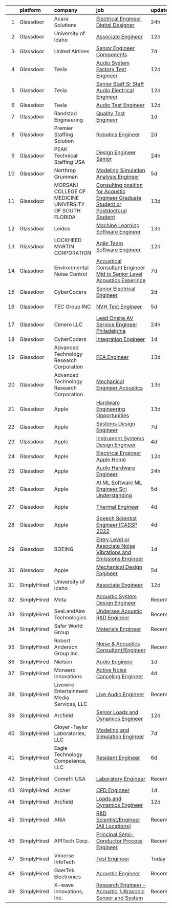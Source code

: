 

|    | platform    | company                                                   | job                                                                                                                                                                                                                                                                                                                                                                                                                                                                                                                                                                                                                                                                                                                                                                                                                                                                                                                                                                                                                                                                                                                                                                                                                                                                                                                                                                                                  | update_time   | location         |
|---:|:------------|:----------------------------------------------------------|:-----------------------------------------------------------------------------------------------------------------------------------------------------------------------------------------------------------------------------------------------------------------------------------------------------------------------------------------------------------------------------------------------------------------------------------------------------------------------------------------------------------------------------------------------------------------------------------------------------------------------------------------------------------------------------------------------------------------------------------------------------------------------------------------------------------------------------------------------------------------------------------------------------------------------------------------------------------------------------------------------------------------------------------------------------------------------------------------------------------------------------------------------------------------------------------------------------------------------------------------------------------------------------------------------------------------------------------------------------------------------------------------------------|:--------------|:-----------------|
|  1 | Glassdoor   | Acara Solutions                                           | [Electrical Engineer   Digital Designer](https://www.glassdoor.com/partner/jobListing.htm?pos=130&ao=1110586&s=58&guid=00000183a7027ba385f905c4322eeec1&src=GD_JOB_AD&t=SR&vt=w&cs=1_b31b7be7&cb=1664954301745&jobListingId=1008184700951&cpc=B101C867B3EF2D75&jrtk=3-0-1gejg4uuci16g801-1gejg4uuuim91800-4174d66159531914--6NYlbfkN0BQuJXpfawXtfhwzLerQhC04iCxGrelUvn_xttDeop7CMmG32gURwRxhPm_v2B23n6NPnp8leLACyx8j1BVYKjR-gLmHHB5JHBkz1PQe0mKRbyYUkEjxfCVNJj8_GE4EYlMUuNaWBidMsgJ5-X__1zG_vj_d3ut6w4azKzb86gloAtJpNefVT7Y5N8T6Oyv004IxrO-KlozqD8suBZoilXu4sjWDsCaoxofwD17VQfePr6oZxjWm57PTLZsAia28hTyOVCxD2MQvsyR72_JPrwJzCnKSI_3c0xD1is_KXkX2sS_JNxUQjyP4DkGJmoJZ_aN_1FXxRLZkGq3m8MsNgxHEGWNtluthP3SrLM6fcPW0ybHwN6aZc7KbRMsPHGR4KVrYgGNPy8am5VJJoA3B_pDMFBcHgiFcYH_C9vNq8xH_hsg663Lcs11phUy0WlijUg_EoGtxiKZNBO7eRFSo1HE2mWV0LDfKdl675OQ30FFsklxJXg0VYoVzQna6CkpxG56C50dMVhrsXUXATdCXipG7rSCQ5lUYS6zk9nmHgYQnBTbgN71tzcWmvMd_BWkm8PnZ0Lkay8nY1xyTgbvna3zqHv6szoLlH7fcXmc8xLinJ0iajD-NThPxblT2VIBHRcKqREmn0STUL2OJ4KbCoDdMQXrF5EwO5qGlX4_Sg08xvKkywyr33PGydaUQQVR7VqldGWK9urwfGLxuE2I3Skm-V33kacjGBgmejHcCy-Wsg%3D%3D)                                                                                                                                                                                                                                                                             | 24h           | McLeansville, NC |
|  2 | Glassdoor   | University of Idaho                                       | [Associate Engineer](https://www.glassdoor.com/partner/jobListing.htm?pos=101&ao=1110586&s=58&guid=00000183a7027ba385f905c4322eeec1&src=GD_JOB_AD&t=SR&vt=w&cs=1_55287374&cb=1664954301742&jobListingId=1008157027137&cpc=C36052A7C128A3E9&jrtk=3-0-1gejg4uuci16g801-1gejg4uuuim91800-17ed2184d355e8ee--6NYlbfkN0C3BzQoXwz1MV12nennXSH4XHtHixj9qnUptUTwomOmbFqIS368EfB4z5Ing23qLFI9tUkDGY76CsCdAl9zg_RCJc2k_Nle-qcuES2TdsiB0GmqLoegFcknwaL1O8Ch8gE7irKbfxMrmFOYvY47YK5OjRlBwx15igQ3zF3XVH1rIf_5UPswinfY01ds6NaDYWMR_SB-p_1jodo6dar6_0JcvYmUBK40tECEr4mOvDVHA8-fHHDoHo3Tsn7hkasQFXHY49xn7XOV58lNgc-yIjjlTInAAThR98gGaIQStAiKWGcMCEwzSBgmdp-HeNzZDu9m8w0t1K2RluhcxU5TnRhbCccAT9YZvQvwvULs1doIPMaI16O7ri-ju590ojOHs0J0n_ypNblP1vmitgvbgR2RuFzC4_QMJPpwVf0MaK3TDVdvf0Dkahk4ABlH0DHJnFTs1IdQa1huGOqshIXWQgGR)                                                                                                                                                                                                                                                                                                                                                                                                                                                                                                                                                                                             | 12d           | Boise, ID        |
|  3 | Glassdoor   | United Airlines                                           | [Senior Engineer Components](https://www.glassdoor.com/partner/jobListing.htm?pos=121&ao=1110586&s=58&guid=00000183a7027ba385f905c4322eeec1&src=GD_JOB_AD&t=SR&vt=w&cs=1_2cb4dca7&cb=1664954301744&jobListingId=1008166003782&cpc=3BA4CE39D5B5DEF5&jrtk=3-0-1gejg4uuci16g801-1gejg4uuuim91800-c14877ca52e8cc69--6NYlbfkN0AbDU5HaoNpE_Uw1Qou_OA16xn8WTljG94FgmZgIobHcBo6TVUVSglIfoS_YxZYZFSYNyTlMlxzzta2xc6OaTSsFXpNzSqlUgD5IQI3jcf40HFCGEmpNWali4PVRxXW7m9U0wG1H-hd_Glx2HqYdJYWSeSjjj964_2gKiyDe1wATiaggZAao58-UhENQdW0VM_APxDzsdzDBNZpTuqPFFgH4-DuaiHpdUiRymVvsQHYFTMSJvl3XoloDcrDhVV3Ei1OQmFWS9ZXt-GhTPVSUEqMnAN1GAuEpM5w8JrJYe03Tp0q-QtuCNzSCpaUVBRaIPFn804cbbCqzYPvsxLBDkdy6ij_tMpAoBLKS35f6EraHvjui25tGctQAEyB5Us_L2d2JGhC2fNOfbNfjzPPQVCkdEZ0CSww5Od_h-cW0oiRC-SQJ17iC2--S9Nw0mW6IsYZntp9x33tqNomkhPrRVDILAIDQZNm8qTaty9mnF9sXhisPHo_1lJpV8xzrFEQzGPXahXHI96cu-w2NpGZRR6s6xoaZWs7UP2n06bhT1Mpw_afmn3UT99z7SESB63rfxm_vjXc-ofcPs7xh_tVnx1v_M6UHz1suw5648AGI22S8fmoGIwwrO4tGkZ6_4rHn6Zgxbs03ds4d4jRSZxzDYvkHyfqj1Rz27kLuVxridpQ-jVbsPWSdj71gUzeZlY6xcs%3D)                                                                                                                                                                                                                                                                                                                                       | 7d            | Houston, TX      |
|  4 | Glassdoor   | Tesla                                                     | [Audio System Factory Test Engineer](https://www.glassdoor.com/partner/jobListing.htm?pos=112&ao=1110586&s=58&guid=00000183a7027ba385f905c4322eeec1&src=GD_JOB_AD&t=SR&vt=w&cs=1_9d8f3182&cb=1664954301743&jobListingId=1008157141701&cpc=8795CF9063CD573D&jrtk=3-0-1gejg4uuci16g801-1gejg4uuuim91800-5af3a224d73f09b7--6NYlbfkN0BkX03mv_qGbDFMol2YHqLRvzzvm2LmpzMO_FcYL_FtJlnJTzsjtFTdelRG5HbGrIeCZP9oCSI6IuPWZMAxwLue--xsQCODXP1zXPB_ldq9qAXnJQnMAK4g-TBuo7TNWkJrSpRtfA-JW54EzgC32fehXWacBL8mw35h490ZL-ZBloCjdQbpHYmrP_IRf8xHXNtaCiH8mJWNuFZdr5Kmr_zv8bHpAucPaO8K0028yd6KPpZwrR2sNCNEz5tIG9i0Vy2WdhSdYR0m09nBF6C55zthqmTzp1xJy-dFvPwsFjkDkTs_xVt9SeUfiDqHUrJaNcPYB6kT43AVAJDMEL6B80Os31l1zk-NlsNfwgyHVJJiPlE_RDpGpu3CWavjmt4cL0UZWy6oplefciEh4fNT_LgsZNryZPlk5bo7d6nBJaeSz7Su1SX-tPR1khQsHSSbQGg1i9KJr7VgU6YTLelFGdIjFcrCNtlFpGxEVtLi4pIx_9JBnGnHXwOwFXgc9PmCpss%3D)                                                                                                                                                                                                                                                                                                                                                                                                                                                                                                                               | 12d           | Palo Alto, CA    |
|  5 | Glassdoor   | Tesla                                                     | [Senior Staff Sr Staff Audio Electrical Engineer](https://www.glassdoor.com/partner/jobListing.htm?pos=123&ao=1110586&s=58&guid=00000183a7027ba385f905c4322eeec1&src=GD_JOB_AD&t=SR&vt=w&cs=1_8a0fc3aa&cb=1664954301744&jobListingId=1008157142193&cpc=9908D8D4413DBB8A&jrtk=3-0-1gejg4uuci16g801-1gejg4uuuim91800-2d8a1f8128b2f03b--6NYlbfkN0BkX03mv_qGbDFMol2YHqLRvzzvm2LmpzMO_FcYL_FtJlnJTzsjtFTdelRG5HbGrIeCZP9oCSI6IpzslZjy-kUNT8ZDj2sbaRf0gOo7CGmFjrRjITcSomSj23GIUM-aoISp3qMl1UsbND8YpzjJG5gcnx1Z7SvuJUsfY8NVH-41rsMWzChY-AdOiqn7zg4RXddqGQmqLEn0wn2e5WIcJDUzp3WSivL3kmaETInVAaWAR1AIfdCHjCUTO9crHD7dT7JErb5xWBuioAceEeaGEkYC-iqxvjZb1HYzlw2a7Wju2ptUCewljqyILj6xKm75pS2JiV5YctMCXaDKgHb5v9VxsKfLaliRD_c0uAIcNKDprQ7tHFQG3phedFJ0qctYRYksklDtTZwpzc9nbXuQnDIRaLLcv_-HrrtCT_a9u2Q6dSawh4i77rwVWebshymWbCtYDxpaTJIsdVyII0m8CHqhm8muf0fzghOB-KPg_C4ybdz3X9maI2kNHQdeAAK-upBrIlqg86vDv4jqpENGcum0)                                                                                                                                                                                                                                                                                                                                                                                                                                                                                                | 12d           | Palo Alto, CA    |
|  6 | Glassdoor   | Tesla                                                     | [Audio Test Engineer](https://www.glassdoor.com/partner/jobListing.htm?pos=118&ao=1110586&s=58&guid=00000183a7027ba385f905c4322eeec1&src=GD_JOB_AD&t=SR&vt=w&cs=1_96a70f5d&cb=1664954301744&jobListingId=1008157142400&cpc=2CAED5C921A5F994&jrtk=3-0-1gejg4uuci16g801-1gejg4uuuim91800-058a82497792a86c--6NYlbfkN0BkX03mv_qGbDFMol2YHqLRvzzvm2LmpzMO_FcYL_FtJlnJTzsjtFTdelRG5HbGrIeCZP9oCSI6IhXig6-SMqbejx7n6pjgn4y33Nhu9-TL74ww2Zl2M80tFLABULuAo1mrL6CiClpgSDKSZsDVgndZNoceL5IbPMSSplizj8YJF6tvxdaqVw56OAOyMUbLfQ7Mi7ar0cefCIENp7htH7EHarZt3Q3OwMWlK3aQkWc0B2BeexujPwCxx1gUDhrMaauMoIXMfGjC_9OUTFM2ByoDWOodfR8BDwmNOgaJhOgv12aCwPKKQDsOuIAezv9JQGhmX9eVsmVMzP42mVoYH99KCoILBFPO6KWcT37Uz9Qu0bqkYfhFXe2fatyligWWrT4cguIylQ1DOAVO-LOaX8tqktmZ20derhsBQ16xniNnPpNLR_fm0u14RJtVYWfyFDU24w7nIZUHhp_a67hObq4CYp8zmZwzVjjaWtGkNhAy2A%3D%3D)                                                                                                                                                                                                                                                                                                                                                                                                                                                                                                                                                                | 12d           | Palo Alto, CA    |
|  7 | Glassdoor   | Randstad Engineering                                      | [Quality Test Engineer](https://www.glassdoor.com/partner/jobListing.htm?pos=128&ao=1110586&s=58&guid=00000183a7027ba385f905c4322eeec1&src=GD_JOB_AD&t=SR&vt=w&ea=1&cs=1_9d7cce03&cb=1664954301745&jobListingId=1008181737483&cpc=451933188B21919D&jrtk=3-0-1gejg4uuci16g801-1gejg4uuuim91800-cefcb9636ea487b3--6NYlbfkN0BDx217eft1lC7uqItkaModCFPNh_e0lnHdKkvEJecXwu4gIqA7CFTnvSYR8MShG5a8arKrB_hOHFvVTv15BkmSC8skNcUwT-CFHTM8cO6eodPnG0qL4s0iE0dElCnDx6m4ehOVgB34_F8nKty7EGdIwy3SXZySEzc0EzQcaLfXn150Vfjd4NZez5NxIBcEV-BaJUv8x9xjN32iaBNeFXTosGoVTjlzck7_hz5tj5PNxQMlV7SUwDA-Mj7WbbruNZWhaCNDuY_5yaDZrc8ptC7QxxTdEjGiG1hepVXxVw73r9V0rzO03qAUEXfZqcGy3ccU8Gonh4DRqRGh0LvX4-dB1L0As2_zCKTrP783NVd1zr_joE6FFMYhoORM1b8wG8QIssE0FMc9XD0AeuDseZ0fRerytp2y_-UaS2F6b_kGSLE-jbr0PE3_owlpa7G2eb-cjx_2Pp7xp6hlCzxSL9yNCkQHNLoB8QrNcJdbeUal30gxk4yFo1ZmHt0i5_pdOc9mGQpR61xjXLtDuUx9xyiqTwcXxIkAnpJ79FAKSctCm6iUILagb3IZulY5mt7W751ZgDIeJHXH7QVCjqcft65vPwPROruy3n1I5KNrjO-_3IOmRfjgcluLTqjB4faoXVkCCDfc2CbHPA%3D%3D)                                                                                                                                                                                                                                                                                                                                                                                         | 1d            | Mossville, IL    |
|  8 | Glassdoor   | Premier Staffing Solution                                 | [Robotics Engineer](https://www.glassdoor.com/partner/jobListing.htm?pos=102&ao=1110586&s=58&guid=00000183a7027ba385f905c4322eeec1&src=GD_JOB_AD&t=SR&vt=w&ea=1&cs=1_41ebd8bd&cb=1664954301742&jobListingId=1008178048546&cpc=9E934515C28A9103&jrtk=3-0-1gejg4uuci16g801-1gejg4uuuim91800-446d56f341e1f6fd--6NYlbfkN0DzWtmiExGxS0U5wIHmWIZv6yDvtzDvTPrSV5PEx34uYPATzGta30c1pvrazWFXgpmb0caiFSqYs3A5yuE0ahYMxitXriTBy_WP_gIBy8hHaHL6xhJtbu3jy0mtccYP77HoS1L35V-v8975ib0fDJrrhIIU4A5JUKSZ9GwIgjzwAmSOW9i_hnoqZjx6r39wJEojr3yKS_6z66hq4KKQPfSMA8Lz3tsHoGIQjnL_A-oqRYrFe5dotLziFbZfMYKQTMqmHsYnSRzH2qSrcnmH31aGeNDu4QECh8I8zAySdQRdu9f_xVkBjtpJwSZWuXCaXh6snVZ4txkB4KTHwkVlyjYN9hE3xaE4KEDfNimWHoRNJ6UEj1Pg0JWWQYqrSNUzuZY1d1H5oi0bEaMTAXbaS70ZKUlWEPqPiQmZe9jVC1n0XjDAkYlGl62V1dzzR9q2LJUUxfRZpXIozMKpk_cvyjWt9ZTLKDCadARmkxRa3EbdRlfdfaRjmsuzZah-V42gLjk8NjZkX3CjHRFe0aPhLq75)                                                                                                                                                                                                                                                                                                                                                                                                                                                                                                                         | 2d            | Tuscaloosa, AL   |
|  9 | Glassdoor   | PEAK Technical Staffing USA                               | [Design Engineer   Senior](https://www.glassdoor.com/partner/jobListing.htm?pos=127&ao=1110586&s=58&guid=00000183a7027ba385f905c4322eeec1&src=GD_JOB_AD&t=SR&vt=w&ea=1&cs=1_ab9cda94&cb=1664954301745&jobListingId=1008182700048&cpc=B101C867B3EF2D75&jrtk=3-0-1gejg4uuci16g801-1gejg4uuuim91800-60d7770150a4f467--6NYlbfkN0B20m-AI7ta8PSQ37r03JgALjyOAOJXCRR2QVbUuq0zTabWDYEsBMd_Z5WVOR_zo7FcBbIzLR6KDdEI5LNrixdscDHDtI_AYnV66MpQ3T10e__5FAMf_m23FQGuIgOUAmbzeomV0sIiOhLNLpUaiGIJSDgOu9qpIBNqQX5AJvgITYjevNxIElVvjwCZo0IuZj_z0egslDxmrK2Y0_B0Mc1hbqiFeaAmp0h7gL78XEm0MrzOuQH0CSmULarf4Hw2cX509qO6OVhf3eerYXWDkwRpgsMAqkrvgjxSZjieIrPoHETMi9lvAI2Y0X-0MJscf01vRheO3ipguuvNmEAplOfcrcQymso-JL8P1k6cv8CdCa8ZVOzHC1qBo88CM_ZxEpo_h80eQbcHFY1Ln-hDdEWXAEBd5aiOkpwZFFzz5mjjZ37DcxfCV0vdw0Gcm0glpidVcPdjCRlEQ5oo3b3zNegtQVIoJRUJg2A9SHL6hWHGJmYvcD1DpP6bFjJmi-iqI2hJHWNcL4DIDGJ6FlA9JJtjN0-PKUa9hPoL1zOqzr-eZu8T3a51nJ9JJHQPmQTIP3__g1M7Yt1GQ557w-pHyOAUDwcNHNGLu8dGcbTe9eLQHytm4diJYDfGfQ2N5WIsaj8_ZEuflIg7DbRGSO9x3hwoKq5viF3Jttg9gD2WMP6mzHXG8vHiIgas7PRZpI5-FYhpgVGbM96SsA%3D%3D)                                                                                                                                                                                                                                                                                                                      | 24h           | Valencia, CA     |
| 10 | Glassdoor   | Northrop Grumman                                          | [Modeling  Simulation   Analysis Engineer](https://www.glassdoor.com/partner/jobListing.htm?pos=105&ao=1110586&s=58&guid=00000183a7027ba385f905c4322eeec1&src=GD_JOB_AD&t=SR&vt=w&cs=1_4f420670&cb=1664954301742&jobListingId=1008171716199&cpc=1EC006BEB16B588D&jrtk=3-0-1gejg4uuci16g801-1gejg4uuuim91800-8d356b8e7b86cb51--6NYlbfkN0DPf8Tf_oakpB62WadId2dzQiWExtALTi0lpCM--zHBL1trAzPQuAwgyDf_-NiZch0mQ2Vmdb8aykVYYjbc1fSbrSSMFCC3_n70b-CqSnwyil0VHLj7ZAMPgeVsG51zdUUeMpnmrfyZ_VkNXQ8ZtAkgkt-rXL3guQnIFFPy7PCBWH1E6jl16kL1cRBAarjTDK_nuXO1-F0cpp3l66bwYTruu0_gXMdtkkZaN6418f8VlylpnrIKDwQlH0sFBIjdlOd8vMWcBV-JyQ7t3RMEQ1n0KVYYBhcZ1UnPO_C1gerPHQSGIEQvaZYlOV5j88D_TszrydxKhrsuRMW7-HRKoYrZP1HzjgVE2V5Drj4VSZiFdc3tVNQR6cb2HbnshUoCzKns3ghkhHJCxRp7ss8vILjD1-Pb99MSaQIh8ObH_nfspumKey2WMRCszM9HRlvjkacntlPA1fzWZTSFyqoXksmZv4Fsm6LqQwPZ1StKpn5YE3UqsAF_vAm4wJrdCXajrCiSYyhwVI1cktmoAMrg5SgAs1AXur58lOlBe7LIpQMqNPSJBvnx_coMfPqPCKHxsQZGi0MGeGLvLB6qEzjcCwRW9E34Sn3O3SM5l8oCtn0vDEI3W_BI2hlqxHL1E9JKB4Nto_hYdy1JufbOSm-4jOdKGn_wjqBOGNzhb6-wVLZH6v4toaemY20Mc8WSrItHeXRSpD0V2ELs0FEhpJnzyeDYcHDPATxWQ0XMa_I1o2oAiheDUmKogFFpkctu0pdzb2eVTgQJPS0UUgQg6R0dg9Z89OnbiMaxDSkCBG8YBvhtj4gj5U2mBcqb6m5BarrZwSNxoUjaBKJiAkRZPedaqIpFazBJ5NyPfGk76hhadPM7O0Ry3CbOnOVG)                                                                                                                                       | 5d            | Annapolis, MD    |
| 11 | Glassdoor   | MORSANI COLLEGE OF MEDICINE   UNIVERSITY OF SOUTH FLORIDA | [Consulting position for Acoustic Engineer Graduate Student or Postdoctoral Student](https://www.glassdoor.com/partner/jobListing.htm?pos=126&ao=1110586&s=58&guid=00000183a7027ba385f905c4322eeec1&src=GD_JOB_AD&t=SR&vt=w&ea=1&cs=1_5e16be0e&cb=1664954301745&jobListingId=1008154544866&cpc=1160948BCBA38B5B&jrtk=3-0-1gejg4uuci16g801-1gejg4uuuim91800-f55a4ef6aeae47d6--6NYlbfkN0CoZx6RZ76Kz2BC5LaLJVXH_1oYGbR7vq7wgU_JS4Ka_yE7NXZX-VTjXqlM7f-iv2vpOSkZFUl1d5WYHDxQbnm6vPg6q1QmKpNle2ctRKvMoHkjKQflmuguFVrJr53wYU5QkScODGQicf3nbNYEkArzRwtYiTmjIiDP_mdtH0Gsb8v-QyZORvDgL4RYYFG9uh08NmdYlzvE8msXlhNPzVoEzpy4_Hvi7xhJB3bFiRrAf0onUHFlY-tkrBoHjrrkreCtmo0pBu1d51M-pk0WOVLdW-VopbLIB2S0obluaZzAkhT_-NGMF45crex47bzr5F4BwfHugQh9vnL6TCnchb9AWFAtw5AoWe5q_N0xmgEr5Ad_C0qGktgd_92kkd6auwePdIOZ0stoARH-kbE_21JEZk_43yFZI8URDUTMmYsM4xYGNVNT0OLKBww2BodSR9qVl2shbRdfMhouafBB1t34Fg53XUACdNIGi8cxX-vxBUDhf6w43IDdKMruOb_neaghvPjtzfjdrFUhwyrIlAPQ8NvIntg1F7dFxBEm4_XBpES6GvlGRmi3HBjRzqfiDUzUNI2BLHo3vrjudmXx8tJIm_AuQCCwRmNVSnn-h573Z4lhHmXGirG3-svt0LWaeTUHgIhgZ2cGgFBLHB2GpsOz1DixAy5tst6tip0bXLsFqQ%3D%3D)                                                                                                                                                                                                                                                                                            | 13d           | Tampa, FL        |
| 12 | Glassdoor   | Leidos                                                    | [Machine Learning Software Engineer](https://www.glassdoor.com/partner/jobListing.htm?pos=110&ao=1110586&s=58&guid=00000183a7027ba385f905c4322eeec1&src=GD_JOB_AD&t=SR&vt=w&cs=1_4565d93c&cb=1664954301743&jobListingId=1008154058643&cpc=C5F9C09AE97B3D2F&jrtk=3-0-1gejg4uuci16g801-1gejg4uuuim91800-ae7c0370de18daf7--6NYlbfkN0CZUO70VSdYKA8PR3jfrSh5ljhqJhfDt0PzQCMubt8cRihWbmqO_-Ccw6DGinMZCyK2ZE0rkuApsHeGNKrS9WTgWTVzUq_zBkMtMKRl2EVMdGDdu3O6zficjxrw1LNdb1H9xU-dLv_XXB74BQOK0elhW8zL9Y6v8u2TAJaWLAm3Z-1Ks54K2QE8KEFXkg7TOxruxZmgp2fdxC8t9Yr26U1ybysk6OxuN1WvMPnjrBkG-4I1wb72S9KIeDsQjzoGaoYaHDlw_Fw3FUqNiZWOSw8WVDDglEyXdmC5B4-WhmuD_0WeC3FNYP0blDvk5deh4oGxko45r-cATk4ReH_mb98xrNsEU1MmKP7JfkHahIAvvKhLTtla8BdqgvH0ylEWvPN86e6rTYK3SMS19y_FJgGZ2hpjDpNBGC_9YGtx0faMsSlkrgKwCsF2k8aHPnvws3seIPSVKo8ZRcYaq-VETpc6fmbSdAP2DrOsvpGKDyyja6TqKLkqjIgiymfyzIgLJXdewjkG2fPWIbrn_16XeGXLkZBcI6PWdmZrlgbEB8nMLEs5Y-_Mx5y98vioxSrgvwecE0TFHdgsx0we-AsNAFDsrzjZGu01r-GR1SOdV_KS9CXAU8t7WZSrMk77RAEr5fJFmab2N3Sktg%3D%3D)                                                                                                                                                                                                                                                                                                                                                                                 | 13d           | Arlington, VA    |
| 13 | Glassdoor   | LOCKHEED MARTIN CORPORATION                               | [Agile Team Software Engineer](https://www.glassdoor.com/partner/jobListing.htm?pos=116&ao=1110586&s=58&guid=00000183a7027ba385f905c4322eeec1&src=GD_JOB_AD&t=SR&vt=w&cs=1_705fca9c&cb=1664954301744&jobListingId=1008157427345&cpc=18C9CE28155C17C5&jrtk=3-0-1gejg4uuci16g801-1gejg4uuuim91800-c601795b34351101--6NYlbfkN0BuMqUtaNIakuoGTB-u7I0EvtcrTK1_bHO6_bsORPCvsL7zkQUfIzpY4doIgp_GoHrdWwRHLC1L1F-NTj7I9bniL9bd7P7cGA1R3ynlaMUiL1G1I1fQGpDJM8PDMow5kSXMVLGknX_E_ksfSda1IQx-WOKLNd1bNNBCCPk3Y7j18LPiKwKakAbT2xKehn29LBiYfO28PrvaQjcJN1MwE8yvcMl_Ha38273_GSVfAGqONEMjjqGKijMKgGWzWdhPdNfXCdn7HN3_Jsq1csZ8ONzJMmEQPsVDGnT8kVMOZ0QHkHs8pBB2NJZ1fe5FXS0jWrTEMzVlZTeD9EGQ1BSnkKuuyilGnj__EW5N0xDtCb6zV2Ig6YeAcRJhUcLBiMLjvLmaARS5x2-omLyA04ksEIG53yKCeI2tomRDBwdU44R-7cD6PZ4oPVIsLrG582BBgrZkbjEj9Ezl7hH9yLplZHLGMUTr2k1kAmVfYktvLU-oMZjJSNaPWER_i27dWllqtHeaKVthxFWsziBkrnPEgIZBm6TGIC2915k3MEmjvzREK8OVU8R6wxJ0sf5bIRTcO9kcfRNGqX5qkq6xoaJwlBSj1ukzCUbl_QgaUeqm6biHiHRSzKryi6p590XIq18gs99sQyoPl8r9bdFnedJdzk_F)                                                                                                                                                                                                                                                                                                                                                                                   | 12d           | Manassas, VA     |
| 14 | Glassdoor   | Environmental Noise Control                               | [Acoustical Consultant Engineer   Mid to Senior Level Acoustics Experince](https://www.glassdoor.com/partner/jobListing.htm?pos=109&ao=1110586&s=58&guid=00000183a7027ba385f905c4322eeec1&src=GD_JOB_AD&t=SR&vt=w&ea=1&cs=1_375aad49&cb=1664954301743&jobListingId=1008165868399&cpc=FD0C804CFA90C8E1&jrtk=3-0-1gejg4uuci16g801-1gejg4uuuim91800-8419fb19ab88a12a--6NYlbfkN0A1Hx1H8Z_ZGf51L8iwGP-htVtHzPykBAmnYM3BEYS-BvsGirRlYU1Nq4sFYKx2S2aUIyOPYVNFN3y3qjSgzh43VJTQhzYsw0Hj4kLOgnUeLn804h5YKg81bizjarH6zRGh9Nib-Iuz-joiygSL3koD4-TkjlVhnPLjK5FZjhacfQlvlY6j-o_DlbTucE_WPgCd3H8m-gg4qgtU95RvhRk2CVHvIGUCGLBpeZHNYFtfvylFrZ2ceDBYRn0OawslSIWqy77wYXeNFaJrhaD0yoG9hJ_dSrdSMwFUUXacp2d3Va0qRlYdTY4I7nZy2x9VrmRLBPkfyLxzefvuBtD_SO_1C072m1UgYU6hVC-KoO5DZFuS0xju8dNF7bKBmPGJj6Ycnw3dMQwnDAO0LP8nFeNSJ--eL35VHLvBczMGJNi23KZBiXw6ckRYWlyhMaA7s00cV6TUPCO34ZtqEh9GIGvqNW0XBMF-hEf66p32esnIF6_g0sOephNN_8JlgLH2YbDDP6DRvVeynyEv54vpvQ294xo3dX0-u9LY0GqeirjAtm5mfuwNeEh-Eq-mANydGmtgVTkk9HfopQ%3D%3D)                                                                                                                                                                                                                                                                                                                                                                                                      | 7d            | Hawthorne, CA    |
| 15 | Glassdoor   | CyberCoders                                               | [Senior Electrical Engineer](https://www.glassdoor.com/partner/jobListing.htm?pos=129&ao=1110586&s=58&guid=00000183a7027ba385f905c4322eeec1&src=GD_JOB_AD&t=SR&vt=w&ea=1&cs=1_56c58437&cb=1664954301745&jobListingId=1008178365927&cpc=FB7E4A1762AE5BEC&jrtk=3-0-1gejg4uuci16g801-1gejg4uuuim91800-4657f29db10dd252--6NYlbfkN0CpFJQzrgRR8WqXWK1qKKEqALWJw739KlKqr2H-MSI4eoBlI4EFrmor2FYZMP3muM0rBKvv1LH3XnijuYPQkbNvuhmakjOfmM-8basBXgTgKArU_w5omI7rwh2bAQ8NXxXvMHbtNL7hGXPPsDtN98AoGWc33TVg0-Egqly-r-qcX8MPTxvl0CyfQoKFJYNnlL58MAEDUopyHnEihhr9vY4ToaepwrAvvODJIKyQ6W1ctLRbPtDOPctn8eg0wESdos_hU2jCAJ99ZVQeEtS6BH8Ij530dCU9VCxjIDYAkBzoPwSKyGX2dlXfJcA_l8ufYnur7LazQwuxeQ0JTIbReESRXcUE_yTR4ftwZEFPrw_xI0t_dCLojrpMqSnca7rbzdaZJo9W_LvN69P3S-cfQ931k7wSPVaIr1rpA4ngAHWnxWdSymtHJ5oR706eyG3JiljweSmvlxNPvnybedvmriddXBogX1Lcx3ueKxSi0XB4m4hYRMQXBqLPrd9ESrBHTX-7IuvQ2WNwgzvL2as7ne6ZogUvC27fZZ20JQ2QgW8sU7zQATQMAykOMKwCBqb4jpRdCKVcS0klIUlB9L3U2bYuRAsA0IxCgP2Xs90Qcr564YTXdWUffVGNvbzuwqx49BhbRyd2pu2JqkwQQiP34MIxmVOGcNZ2bP_YAQH1i2C9RM7NIUI178Ysf5vv8DvBc10IIB4gi9ZCcMlcbtcbm5uOANMLiJo5ZyjHLpxiM_wDa7Pdxv-ZVoytd3coRIF4Ra9-77PbijwTl8PiWyTBchn6zad1bXPGN8MJSAsoTcFxgEKz7dWEdprZTq5zRakgL-x48HD0IxqyBm7oyAu8duTgp8ipGSufhO2dZplXppwVGeuF1ifRdowVI4SwY4sj2zCRTRKt9lLByFA1aALmA7uYSmYSbKXtSwPbJBsQM77FHZ1j062t6OYuWo0-9Wao0_G-HU_0eEMttNBhxDaaznuYjSjNliCdSCRALqRQ8A7FXabzIV6Ihp8z)                | 2d            | Webster, TX      |
| 16 | Glassdoor   | TEC Group INC                                             | [NVH Test Engineer](https://www.glassdoor.com/partner/jobListing.htm?pos=124&ao=1110586&s=58&guid=00000183a7027ba385f905c4322eeec1&src=GD_JOB_AD&t=SR&vt=w&ea=1&cs=1_aa52b648&cb=1664954301745&jobListingId=1008171348841&cpc=0FE1F5EA2BC84A01&jrtk=3-0-1gejg4uuci16g801-1gejg4uuuim91800-580bebc878e1e426--6NYlbfkN0B8vS6bc36DTHGspma0udV7AmwBIJajZEXkYJEux8KgPmqjBA99AH3tqvDFkChi23f86mDkroJn6DHm15V4f9tJyltl0JreTd7x-xJiv2qb0JfChTvSN4CsKt-4RHCFwDWLmLzKTvZleQZFEsB0OhgyoMw_YM-FevHVWhMDVboYwqGHij2FI6z2-FAGTEnq8GRcFnqAX9z6c_rlFqsXP_5V82zZSbv4071teu3QtvtRdgjCCC7H75qAkXI0VpMmeeEqhWMAP-pqIaMjGGbGIEuGgcmstUaL-7b5s1Qqs_Vl6PlL3-qKzn1Wd8jQVbDIFGc4SsemBpcxAqe5pg3Krlw4rJadeaTQPRMOqBMiF2Afoaydj4v8OKu66-y8LPruDUxYJvMo9jv5KXfCREEQiFIQlTV9_LcnAv6G269JzkC-Ijqcb6EnoaKKEn7gSXA2tfcRscMMmkh5Sw8EydmHm5kcy6qInRYnCxZ_V7Z4Xsr8kGgvnymtBxf-QlpUypyvIQQyKaiFOb27Gw%3D%3D)                                                                                                                                                                                                                                                                                                                                                                                                                                                                                                                             | 5d            | Auburn Hills, MI |
| 17 | Glassdoor   | Cenero  LLC                                               | [Lead Onsite AV Service Engineer   Philadelphia](https://www.glassdoor.com/partner/jobListing.htm?pos=114&ao=1110586&s=58&guid=00000183a7027ba385f905c4322eeec1&src=GD_JOB_AD&t=SR&vt=w&ea=1&cs=1_62a594f6&cb=1664954301744&jobListingId=1008183844850&cpc=C779B72A99EC89AE&jrtk=3-0-1gejg4uuci16g801-1gejg4uuuim91800-fac0e8e84b1e2586--6NYlbfkN0Dyh_9pVTOrbB7_YOS-XjJrOhS2yCgu89DPKXDDWkMHIfVs57qoazPq05j7m-1-fsBLfUL4sp_s3FtDwdVsIiEZpzAqVEw38er-A-tKHzxN85NTB7ZVWQ0b-qwVj4Dn1qBy-mLHNGNI_hkJ8_jBh1Jkp-MzG_vIXylnNt8vtDX5AZyf8Stchmt45IC8nDgx3kDNg7HXn9D-dc9V3JHbOpdIakAcEWCAB0eTo1iz7XxXQmML3PXJR828ltJ7UBcwAgLAbgRHW38QteeMo5RkGvRS0FpAfu__GnzcwTJm13F9E3FIL2smF67PI4WlgSmvAUgheOou3v8l5QVXRwjxJqUAEgbQtLErc8qI4IQDOoszXeitlP3PytxJqg2BgZVjSgpfN0RFSGv_qnrEvnQv9JTk8KOJtiPInhy6USaqVPTJ64Me6Lp8I2-tMmtoucxgMEXNCsUyVfMos-Qy0D6GqyxHZsoEXKoYe1mbLao33ZHosQulv1PIwbPwQGanWfm3ViKdAIiuBqodWie2x7SmUj14JUM24wLOTq8%3D)                                                                                                                                                                                                                                                                                                                                                                                                                                                                              | 24h           | Philadelphia, PA |
| 18 | Glassdoor   | CyberCoders                                               | [Integration Engineer](https://www.glassdoor.com/partner/jobListing.htm?pos=125&ao=1110586&s=58&guid=00000183a7027ba385f905c4322eeec1&src=GD_JOB_AD&t=SR&vt=w&ea=1&cs=1_0303e64a&cb=1664954301745&jobListingId=1008181925406&cpc=FB7E4A1762AE5BEC&jrtk=3-0-1gejg4uuci16g801-1gejg4uuuim91800-1aa6d90dac222f3a--6NYlbfkN0CpFJQzrgRR8WqXWK1qKKEqALWJw739KlKqr2H-MSI4eoBlI4EFrmor2FYZMP3muM3gkbwWu4RJpoHywV-LtNt5D310H3ecj3althCij7q_483zrut-1S1jyHCmrmw2fUJoqUdVqg35bpDzzEppM7PKm1rkJVtYw4LrDiD2tYU0pX_r4g0SHPFQZGz2ck5403rOT4m-kTiSRINh2Flm8R9dcqkLr1mfEnFoOrTvat4bOCcNsBF3yo9EVi_gRgy6139P0V7pFfzp0YavNP2ktSok27GJtpSXg01SFHkJAqn659FsWHh8zsOPhDc-zcwqNi6ULtEBu5zahjbj2f9aJfTrjce9IwtXQmLGG_JzRnAkw1RGFVGEQZWSgHjxjLz3lUaTC9g1ujWYOXJThsISzcpze4hX6xvYKaadclt6JK268CX7LhXLxTW0qYJJ3jflFpCvWkaV9_hcB8MoRoT0IQBrVCROgcKno0qNV3OdBXWMeZL7hxMA5Qn5lAVjj6WhgJVO4YISS_Wd-lJF5EAvihbP36y-pTllAQN-RPcwEeIDIgt8h9XQO8_Sp3byTyNgdTGXu3G3I7UE3SdsmE_3h21rG2zvi7gvi5EmE-CS0T90qcMJj_gkAznxCpPzja7eQgEu7QYNeXixj7EC3I8ZKB97GtbVnRqRcOeZQCEEkHacNuJ76XGRhutlWTp_bYAj4eWYK4W7-x099DtQeq0ZERglHoaQTcE75fj5jNhKgJho1dTxetBFTfMp99xTOlIg-AEhKLvjsIjk1tKjsaTUXFbNQ-AxfjQYTE0Quof3K6STqHMNkfqjFDe-inGgTYGr-acz42-syk7jSF3DbFEHXP75MqNX38mgSQVzQXC1Yha5AAU-ECNF1yE7VsGHv-r60z4f_CrGvNNd--qfsgRPauMLDQD-GULf48s_YELYcEqCaTkb_YOM0hxLEXJpvPpjPRhcmBoG1uS8o0GBwtzo0VmnmsGTbbXvTm8Gxzflieo99nuNvQ5YM24K)                      | 1d            | Torrance, CA     |
| 19 | Glassdoor   | Advanced Technology   Research Corporation                | [FEA Engineer](https://www.glassdoor.com/partner/jobListing.htm?pos=104&ao=1110586&s=58&guid=00000183a7027ba385f905c4322eeec1&src=GD_JOB_AD&t=SR&vt=w&ea=1&cs=1_14274446&cb=1664954301742&jobListingId=1008153691899&cpc=EE119509A2DB00C7&jrtk=3-0-1gejg4uuci16g801-1gejg4uuuim91800-c1fa792d3db1e409--6NYlbfkN0BpJ6rK8JrXdHZkBab3Cobg3BNAb-0EBUCoLlbXpfPELiqRnd6GOmOp-CHDTzpdoYGkHdqLG_nkxdWwDXOI2t5lMmndrVgFhDuep4VRg5pQ_WHz153F1mBLifAfEHf_UWfXdVxVKTS9MnTVwYmtSARCskA_epQ9cBSadQvVS2VdQghaW6AdCsprIAq2K_psSmwNr9ugkSS8xYWXIi_-VC3novwRNiJT0kMM4s7e62I_VTZqRZTt6oAC0D6xuKCNhELbljix7jnfTTqeMOYpc7T1xSNR0IIcEerb1kiFCusOFVkxEgcZRxqJvTvajE7_bGALPydCT2OvmKDhD29dtMbZ8DUAszHptPyoYIl_c3T4uuhVHQvn60Ex8ukbqpE5Ae6VDe9LLNQ0weWpihX---OkzyEnn8qVSuIrNIzm-mELYOjNTfbD6QxbiPHa5Br272UnYvn8QogoTxAa1CBGvnhMUSOg-gOcdohXor6mMStsegyhFvqPp8IZevl9vgqOYjI%3D)                                                                                                                                                                                                                                                                                                                                                                                                                                                                                                                                                | 13d           | Bethesda, MD     |
| 20 | Glassdoor   | Advanced Technology   Research Corporation                | [Mechanical Engineer  Acoustics](https://www.glassdoor.com/partner/jobListing.htm?pos=107&ao=1110586&s=58&guid=00000183a7027ba385f905c4322eeec1&src=GD_JOB_AD&t=SR&vt=w&ea=1&cs=1_39cbf1e7&cb=1664954301743&jobListingId=1008153834590&cpc=6BDFADFCA66887C5&jrtk=3-0-1gejg4uuci16g801-1gejg4uuuim91800-3058c80775c5d72f--6NYlbfkN0BpJ6rK8JrXdHZkBab3Cobg3BNAb-0EBUCoLlbXpfPELiqRnd6GOmOp0roZmR_YsCNJr3t_egGcY1JKl6QRWN3-ev4XOXzV-d_drgNxR-_WffC_6U_HS3_Ngh82l2vb2d34HjznUtEKAULg2tZ_CFwQS2AdAWn0U5A-hfhQ2gw9ddftWjIfDrbd18CRma1KbwTFoBt9ux-CjPjDm8v5WJ5jZgi1htMPtltgzBMpbL-ztAkCdVKBsjYffSLEe95sV4hPlJHaS6HOceQatphZnh9CyvkxV24rwXAzvD5Xay4QN2yvXGgAOoHQK0rXK5VOW1zz7pe2Fww1ogT3N8z0P74YIrUqkx8wPyU3BrbWcdIHhVM_3xv6wodGhOk8r7q-xrzp7akMpXvw7j9hqZKw6SeVdK8PkGsJMXjtEScD_C0U7QMSlD8NSFchHCILnWFYF5GKRq7lRdW2tIHX17zLzycdSv689YgY0A8uUx9O9z2K9PAewozT4ja13XfxVGqdnmMoqSup2TsTlYe-j4kUtXCo)                                                                                                                                                                                                                                                                                                                                                                                                                                                                                                            | 13d           | Bethesda, MD     |
| 21 | Glassdoor   | Apple                                                     | [Hardware Engineering Opportunities](https://www.glassdoor.com/partner/jobListing.htm?pos=122&ao=1110586&s=58&guid=00000183a7027ba385f905c4322eeec1&src=GD_JOB_AD&t=SR&vt=w&cs=1_b8bee418&cb=1664954301744&jobListingId=1008153258661&cpc=3BA4CE39D5B5DEF5&jrtk=3-0-1gejg4uuci16g801-1gejg4uuuim91800-b8b49769048c220d--6NYlbfkN0BvKrLyj5gPmtZO9T8euul8TCxuuKNOtzRJOomxnwSEodTz2Bc-sPZlO_uSwsktAehfQNWOkxIF5BQ23wNjXeVjX96s0yb8rAwMFdrxq9QMZjWi2Tnvkds9xIvB2VR23XOudK9eYgnD6EnjwGZzSjbRyw6l56xu7TnJqh1RK6QOqL5V5y4H4F_z8e98xC8hzp2XVPD2niZkawGewjV6OZKN6srfGr0naa8thiuL_MYQ30N7qnTz7aXC_cv9-Q_k2XlZWQTuHblHmesrP4gpTeGopX3ss-054a5m6z-vXL4TQIipGllc0JfGgpTawk4Y-Exp1triE2zCcH4tGWaMgVw0eUku3RJPq2Ld2mwcjDpKuzc9M0QK-YwYkbT6aRZ0TrvImo998Tq7dsP69wj4d9AeqP_6CRV9i9DeN7g_c0O6AkJZ7xxvgnGugT0HlvQb4ko95W73yJtoDMiG5jVij9bdUc2TWWPATY1HIOk85_gqWv-mwMFrvCa_D9_4vOzn8XgcqecJ9hATSZn8jlqlsck4QZ4MOTBTHLT94ZhlfKK-AZ-BsMYPNfXjhugxkktngL8x1ehG33azryQVMjDc7nbWvh2dylCGJ6mCPLKnVvMC6E9LYF3UWo7x2ASuBXX_shvPw_0LuTcbt673L2rFaK9tGdWPRkqs8ptXnAFK1RMoYl__9LMrUXQVtGd__0PhLfeeRw3iyakmR6bUUBylhaTa0ux4duj-QG2mLpE8crMUlvU5qV6kqN2H58vr463Lp2uUpUIFcWWRZFahc2DhJMDZtyIqxl3ExqSKme-_DAfHfKsPyVDcRbVBzEANfV5RZ0v2z1VN9rDZSfJWqUCvrQF8fzyTHY5TJY-Cg3ia-axMTP_T4Zz4RwPvXsWslkZTfRAIArGcsnppsNWsCoWyFStriqtonGKS2Ccc7VIHb8zmkVpse2qZ7Lwzx2rZuO45GbmshEl4NuFg2i-XPVO5r7qEE0nQpmU5qWU%3D)                               | 13d           | Cupertino, CA    |
| 22 | Glassdoor   | Apple                                                     | [Systems Design Engineer](https://www.glassdoor.com/partner/jobListing.htm?pos=119&ao=1110586&s=58&guid=00000183a7027ba385f905c4322eeec1&src=GD_JOB_AD&t=SR&vt=w&cs=1_00673294&cb=1664954301744&jobListingId=1008165557599&cpc=1160948BCBA38B5B&jrtk=3-0-1gejg4uuci16g801-1gejg4uuuim91800-f20dd54579c98734--6NYlbfkN0BvKrLyj5gPmtZO9T8euul8TCxuuKNOtzRJOomxnwSEodTz2Bc-sPZlPHrT5BCwu4TRisKe31tL_mmMhHSRMAAsyiWaOvlU5r7VhdliqNLmRhD9NRlD0KEnCZLFUaCQ2y6sb9LpaWw7ZjZ0UTPROmF0T9cnB2GyJkZPCk5EB9jED9fRzLHxYvhGAD8H4b9j8g6MzS1V4xXco5LdDdt02rYUCB_Pr4jjK75XRoeEbOVNJRbSsdhrax50LFlXYDqldtWWoLLVMg3opRqBLgi7CcbvokY9LQtwIPTlK0LcWX9mLCwZf2bR2_xLVGPFqhbZTYAUSgoJz7IOTuUepOmQxsSgNMgL_ukOEaFdGNLUt8ctEAk8yhGsonwF-r_sOWNMpKTzO_HU9z0JnEXHP3P7Rj3LHhnacvrBsGPTCrYiV5r8Iyb0sr9npQF5Tp4iEZql-h1NaoxffYiE5DvgFucDZRiKvWL70RhvCLASW_k7OHbQuwTUa2HjHKxs7XRzMSwoEW08IwKrbKOVfepxzR5UzhZ72GVHbHcBKcyBEVXlNeOdlC1MeqQwOHn7lwdSvR2Rbskzw9HwmndF-PLCg9n11GJ4oKfxSS6Rkqc-h8yC8tqAQGTUydw9tn5pMrVxbwgNrqORS0eMiHA9rztaeMSYaXJaxQ3ywDsF5kjlek1iffL_GptapLBmX6sShJMTpvLB0f1rb0jhVT2UIkiOJxcRygzXqS9i3T2i0vrTQWTo5tNYt4iCo9jtG2lmjanAMk3rGMcQ6J9qt_-ECJUwIHAjZDPBPjDh_jivE6j9ZRo7_hAlOdubpvWXtpTXX2GHGuPJKJPK8ZUv1opcFqVrCPPYq3i70qNGUrLD8p3JQVu2RmICsDOFdAen0d6AUpbZmbxKxGUHzAsqunzrJVRalJ9nrnXsiwRy_qq8jcMbGonfWFU9nCqqLpi_ZsdlbznF5ldl6OaJeX60OhRnhg%3D%3D)                                                            | 7d            | Boulder, CO      |
| 23 | Glassdoor   | Apple                                                     | [Instrument Systems Design Engineer](https://www.glassdoor.com/partner/jobListing.htm?pos=117&ao=1110586&s=58&guid=00000183a7027ba385f905c4322eeec1&src=GD_JOB_AD&t=SR&vt=w&cs=1_24076c68&cb=1664954301744&jobListingId=1008173222315&cpc=FB7E4A1762AE5BEC&jrtk=3-0-1gejg4uuci16g801-1gejg4uuuim91800-e57f345dbd938d1c--6NYlbfkN0BvKrLyj5gPmtZO9T8euul8TCxuuKNOtzRJOomxnwSEodTz2Bc-sPZlSXfvz6ygy0v1nUKvQdekKyLA5JIEnzC1707SjWgdCVykBpCztVgs8ufGKMl2CaGLuwhvKGi6M_Wz_FVVaxJpS1GRYFuRotYM06uBeS2zIZbhGJkzTLQ6cJJuPC9jPT-6s0_NDDj7W12mH3vGobzV3BQhNt3Lr0jqx4x76MOz6JP1KbvXsoIFjcMU8VAxuTqLFufq5_NWN8wwWODA9MvXPUc9edIZFc9UumV7tbR6YXQ5G5s3Z1w-ZUORdphT4ZWYzb-_WBv6MRben70-KUETBS34eJSxR_jidsS1ObDPjjYrVXN5bw1aV8DAV0azuukGjVl5bpavCBNSSBnyfavPlu1_YAIfXDKTqCvvlJx28XV7p82rtYR_A-0xJetbH1RzrnCb7YJK0Ho4-Qwp1jLpwuAI-31qf3VfSAFdu72PSGNJo5W9Ti_0mugUfs8L_E40rHbkW4GRpt2V_kk67mvq6XTsiB_GAvFxXFtHR6RYrhxBu8RezRUF-NrNWyWqF7vRn6bpSZn7Kv-Ri1KvGEt1cB00-dNmJnpExA_9UGmuLlW80zadPuHr-XQ-5ivAOHvlYxyjdjw-HW6KremVxpBcoxmprcBMn2vuwsyl4cWnkX6Y8qh_2wK-GtdByZcSjdBrEYsSL5d4bZ0jnnsxbpM2FxolHmGOCZ4nvtRHRUQwoEYP_jmynBZTy5gS6PqC70U7qbZJO8iBUAY13o9JSC1xe5Nv7cir8gZE-oq25Q5qAdVk0YpComNH-u3YwaS1OOq9VzU3Yh3ajJo183y3f2Bs-TvxRVHm0GdFvP-rUUeujT37zbbJPRAgMmnHzbv9ZFjrkRjgmDIVbeBNhFdfZqY2Kw65qwdCZRinfjTgAFzJGtml2-ElHzsI49eoTWhdvLT4AGAVlPK2cnkA8Mg43sOuXheMKXFlZ9jbFt2jcAxY6KPos5o4N9gHlQ%3D%3D)                 | 4d            | Austin, TX       |
| 24 | Glassdoor   | Apple                                                     | [Electrical Engineer   Apple Home](https://www.glassdoor.com/partner/jobListing.htm?pos=120&ao=1110586&s=58&guid=00000183a7027ba385f905c4322eeec1&src=GD_JOB_AD&t=SR&vt=w&cs=1_0e8d3d6f&cb=1664954301744&jobListingId=1008156058603&cpc=F41FEAB56D215062&jrtk=3-0-1gejg4uuci16g801-1gejg4uuuim91800-3be749b7b6d8f2a5--6NYlbfkN0BvKrLyj5gPmtZO9T8euul8TCxuuKNOtzRJOomxnwSEodTz2Bc-sPZl5OJ9R4TJsNcg1wLa-ry3gyQ5SC3ws5yh2vV9va6C4pP_iaPKoQeybvSRMAZyEojipvPA6tIg9B13T3G7kYbYALmnZULEw1Hc6BmIWwB2oLbeB3y4lDn11Sjm8IeGD01lcINVozTF4iCYX0vaNYd6d_0CzDgP7ahjPF59HhoKUqaAaQd66xRWswZDEC5p_jmTZmXDluJ-ev8hx-JLGNGYLoTDje_1cgBESrZcIXs--3jhbogpUlC7Vx0-XpLPoy44dmoe72X6dwxVQDSt-sKNG4NZS_5z4Gqc1kODF4ugk0ibXjE13EB1g8wnzJDfguCq1vB2Jk3HIIXuhjh7YYRn7VlLgHxSDQgQ1-b9t66WrrxkSANWiJuia4hfOgpcRrVRxDqDGAOpkbbyan3O6cQ_rIUrl6TGfIFseVbZFG2Z3IvHP-LYXcYftUkEqqnIleS7pdsoDL0XfAF4e8KMN3kcxcC7hjKRsOkjIf69mAGVNKlSyyrYk-2a3muA8IhJIFwtwiHxSlYmDPb7pBMaH3LTRhLjAr299unou4y2WZfmhDe93hbk197WQPl4UFqNUsHAic8_pnw-tGfA1UrzIbfHUfi-FOm7NyIIBg4YwhgUcQjg49a6naNOOtkWrTpAqB4iMsuofDr_nrUDT6Y8muyDTPTfly-sfVo-gu9871qc4dMy8TtZScIbK0mf-sWUrJ0wUfYOfkie5kLTFdfvPOizuW4rFdWoCI0nu63YlZOr2_WMRSkE1kRI7HeYagtkifliJmigrpR_A3BlKp1Uv9ZxH4N7ce2pVSeXhxSOGyhF7nUUxAES03ZjGB7FZpxO-mJ4Q0zCV_MRcKR5naO-iMJ8shhwkNbLRVu9Hx4eMAM6Yc0bYxvDD1fz9XWTtIbL8OV-jJ4vnantR3KqnXktR5CieZ-BH-IIcp35LvL8SgFRCHizkJRATu84uA%3D%3D)                   | 12d           | Culver City, CA  |
| 25 | Glassdoor   | Apple                                                     | [Audio Hardware Engineer](https://www.glassdoor.com/partner/jobListing.htm?pos=115&ao=1110586&s=58&guid=00000183a7027ba385f905c4322eeec1&src=GD_JOB_AD&t=SR&vt=w&cs=1_24e287bf&cb=1664954301744&jobListingId=1008185057597&cpc=AC285F3A3ECA6BB0&jrtk=3-0-1gejg4uuci16g801-1gejg4uuuim91800-83a7f28d640ad42e--6NYlbfkN0BvKrLyj5gPmtZO9T8euul8TCxuuKNOtzRJOomxnwSEodTz2Bc-sPZlO_uSwsktAei4iNsNE-bT518qgsURWNv15YlQo2b1Wf7vjMRjrERBeXGty_Gz2LN5gseYXSOD_znC3wWj-neurX4xlfYbdZpWozgi2TtkSGDacLrtq83LQVWvYRAxd8q7SVwcdbHjOfV8HdviPre55ZDfYsUoz8ek0QDaOX3S3ff3KiD86evwA6wcNKZSRyzsW2dEFHrkEahT_i8SiM4gyGaa0pjd_paXPykWcTwNjxPcJ4CxaB8-nOl-tzaMG3kJx0yzEpU-V2P9BjBv88AmwSmM6eSEe7zxcwX3lDAIzTWcbUiIqb-V12tGwutun6k-T4LrD0gCkpE_leIIqAtA1b9jLiMCAYV5HHxuDEuE_Vwmm0-eetCOhi-IomII2attFkp5VBwT_Q-LX0M-Sush8kvTU7EzNtUdWqC3iTVD9vbW-pJAFMunL72OBNfoDfINGFBl5hn9Lepf7PwjQiQbRVXxCPrIPlZIVwjCj3az9ZKVylat9LOp4ICMG8hchg7dVLglrz-5AXbcdxqfl6RaaVWn4m7YScuI3fAlytoZfME5MAJjwxGIDXXk8P5HOGWE6H9UOoCqaVC7DrGuqQXJSe0X0S-kMnru22eMDGI0MVVMm3C8tT-sy1PL9FdfiOefQcpNcmBobnAuvWCVN3BhyHNGmdyTySvC0pk99J4qqwvlBltL_-uBsDq3edgsCcsD1kzfxKRL8idaZNtp8SUD76vJGnMtkuOTYwlzA8V4OCUfT-caqVt_Y303h39_PMtsxNkaNy9HQ08hi71KyYl7c4F_dZUOKsSgmnSTDH_MeepwtPw1f0fHiv_uT29XTbQcfHwVj0EAgOheRy4BVPAgCDylHC_iXqmPvVjc360vShrIEWGXC8TkwiakT0N59Wv-O9-B1XXR_jzsjdbN6W2SWk5MIcewOiOfYbgdeFh0KdLS4I22EHyP-Q%3D%3D)                            | 24h           | Cupertino, CA    |
| 26 | Glassdoor   | Apple                                                     | [AI ML   Software  ML  Engineer  Siri Understanding](https://www.glassdoor.com/partner/jobListing.htm?pos=103&ao=1110586&s=58&guid=00000183a7027ba385f905c4322eeec1&src=GD_JOB_AD&t=SR&vt=w&cs=1_a157876d&cb=1664954301742&jobListingId=1008170405429&cpc=F5E96E35A1725171&jrtk=3-0-1gejg4uuci16g801-1gejg4uuuim91800-efa2d06a4c45605b--6NYlbfkN0BvKrLyj5gPmtZO9T8euul8TCxuuKNOtzRJOomxnwSEodTz2Bc-sPZlm1JPYWoVnTELi4DV3MHhxz3vKN37-QXncUYXY_tcre90WhxeoBRsHCYRLRXIu7J17H4Z4dw8T-us7pt0Al_SOIbNGFS-lWze-b0YjVb9z_tmR3NyudyI4K6GEh3i99JnQK_y8yCLlFLLQA0VSWmegm9GmhmnVSb1mUPaypb3Pp8ATwmIdJJxaYXIqw4c6molhZvUHsxFdg1GBleU33BCbI2gOFyrITODpBrJ3x69q7DHhvqshjNcZOQPw-Gm1FZ9cVYB7_UwT4UamxtkNWkm8JRAftgeEy2UguN7CCwEAGOc32DeByy_CHhrb3G0K_r74v7tqLnXHKRToFOtgavcmj8pp5HCrbzWgRCYpg_LbO7RtfvF0itX5hkIHZuUVVv8O6As1iDIea0PdqR5fbKBv8N-SZPhr7WJKbIoRXYUO93FKWpeXDJLRXJ1HAyM2N8jN2SFLmQUhwipyTw-hg27V-lSOSrx0OxvYUb6Qt5MifXt3YOnNPdHu-hJGkseP4IDDo3-ibH7ZgkbMKn1CUM0ge-v6ipyspd4H3PNNyQD2EDdi8nKdHu8FxG-pZJ_d47lw7LmOLaGdMb1eCapFNE1rti-JEdzeN2WRLwm61LfT07BopGw7zeM7a53mO4O8G6XBiFJwafWkRtBT9PO162-OjynaaZTcwkVqbzOGYLGmf574XQziqpwex1r0o6Gj1vujTxCZNLbxT8WIXC_gDh2Hc8RUGI2bqqYHC9rYQ3B7BALZQj4TXwshlH9uQRZV1oYQI3nEIx9w_pDYs6cv4uWWJzEBfLOB_v3NKHbQveOT8ioSkgXMWAE-IQcDz6Gowt0dVUh4AIYhoX9z69JKaJR8g7uQf3x0jaAXo_YGN_O8PxSchlFp1Zt8erWB9Erzi7pvq0PHImsK_sNBgROJQKCY0JMU7QwHC96PDEupSRGcbLSurZcnpqqSg%3D%3D) | 5d            | Cambridge, MA    |
| 27 | Glassdoor   | Apple                                                     | [Thermal Engineer](https://www.glassdoor.com/partner/jobListing.htm?pos=108&ao=1110586&s=58&guid=00000183a7027ba385f905c4322eeec1&src=GD_JOB_AD&t=SR&vt=w&cs=1_c1be6166&cb=1664954301743&jobListingId=1008173222160&cpc=3BA4CE39D5B5DEF5&jrtk=3-0-1gejg4uuci16g801-1gejg4uuuim91800-11882a90bb8ab5cd--6NYlbfkN0BvKrLyj5gPmtZO9T8euul8TCxuuKNOtzRJOomxnwSEodTz2Bc-sPZlO_uSwsktAejEcTSHyk2dE1VvQ50nYKPmt5JcvblISRCEQjhoq_CdO3LMK1dTGF1E50aA0-Mso8_PQVEEHElidCHnqf8o5rJtwCogSi6g5T-8sNr3P4g1Jrcqb-M32rBk9OGkS2R20UE9cchKdOXEHliSYkc9EpgCLw8TRt75hSmx9usRkTzeZUxQ4ZrSLRJzXXTQD4K9heAaM0D7VIcJ_Rbf90eKz9SFtDoIyhpiWMaHbNVKiUilcwii1bQEYqQvf2lT7KMuVHNqVYQCjnCGp8AAX5Gk598lBoQ80AwpWYQG09EkEQjmoB-XgGIjZJdIBhZqgajvxmgojiwQ6ym_iXKh393rjcnPgu1alOz9M993ssjjU9KnK688lv5UYIdi8H3Z0Ezr2e9my2mAktILSw3XE38dKRwTMfAy7GwuphZxX9YgSgGZIPyfzFYoLMgm1Skv5uVJartcUGLggp21ItqsFKAtMEVV-ZQsKbUiikKAyEekBrMSo0NJ28JvKcTr5BvWyGu2DLhcgimors6VkDhmKUBbtdflrSB52nxfUA0jRHzNYtHvIrgwFTk15EeTWXZwK9lbZbNCbHoUSU4wYiDgnT2wx1Uicaw8gKqVWyfCpOyXzDcMmcpzdLa_HGUHCQrmqghc0gVNurm_kXhUpmz2wqaXfRHv7-NTuH-mN3FzArmHZAC_5Ad4xOCWuhewsyoREZF54nzMEZsghff1TEgfFuivlXAhbrOL4CRJgIMc--etJ18nIdTqbZNowaZEGWCZ0T7MMOHbRuKEbXCNdXyApR7R-JJlBLYJgRV8zm2qcqwyJDxuqbod2K9ljq5WuKYHOJEBbtVPQvgbYZKldBEc997QUXFaMlrTxsyOJ8fu6ClbYSEXueReslAteexSK1jNRuYxCbc%3D)                                                                                 | 4d            | Cupertino, CA    |
| 28 | Glassdoor   | Apple                                                     | [Speech Scientist   Engineer  ICASSP 2022 ](https://www.glassdoor.com/partner/jobListing.htm?pos=106&ao=1110586&s=58&guid=00000183a7027ba385f905c4322eeec1&src=GD_JOB_AD&t=SR&vt=w&cs=1_75c4bce6&cb=1664954301742&jobListingId=1008175989366&cpc=AC285F3A3ECA6BB0&jrtk=3-0-1gejg4uuci16g801-1gejg4uuuim91800-0d33c41935813d7a--6NYlbfkN0BvKrLyj5gPmtZO9T8euul8TCxuuKNOtzRJOomxnwSEodTz2Bc-sPZlt2Zgji_QUXEfSry2uwoiSQovoFCmJwSpQ8TLYe9YeJeFyXrKUaLU4sKZdemoPe9TedBZccxuwZdJKjKUHTW-uybMw0_8tZDlrAha3L3xCfYdKIpV3OFRHS2IRdmFEds6aCpN7aRfiMAXfi6SUIxBP7UJeSBYA4Ex2TQGz-JAlbBiNK6AsLtYWRS4rnGs4B4leKcwC6zRDt-k4Y2XUz57TKX3mT6vCYbv8IKI53Z9cUpxgu30GdiJDkJduh-qC6IgrBPZZHrV7Di4IlrI_HYPYSC6nVvv7G86ghZ4GEFocxRt3x-5SB0L0lAOWOkYHuKj0652kVDOdVyqCccj-SHLaunf1k62zYc0Rlmg492ko4-kZuwItA4MJLp5y4z3M8YvWHqRwYvptZ38V_B2FXfyIHTCvyFJiDiGowsg3Z3KmohE8066mCU9wu4y1q8JY46dpmlW00USPgxAEDQW8QBQDyTtrxlqmhSkVcstVzyQtEt5Q1g2jIODraI4RFxh91ZHXQr3KLro8hwZmpImQill0jt_m3v1LJGoLR6WxUneuHWHY2ckVyaI6Zuhd5XDr7qv4z3FdP5d3WLqU6bFBYtlrgVxTR4kfMTtwfSNDl1ZasA3eq8G3JAHgdCkdyb-3q-06Ugwg7EUA6hYT9IWzqB9e7yJtd5bIdbuq6p3USaytKvcWTWbUa_SOJnG8A_QXb53s5SGLCfZdzOCwxZfQKNl4vrc-8DIkvIlxBfpJnbvrgeqg887Ke8lRo0KwH83PH-RUjliu7D6F0Tz82172x_oj6A1Vt9YkVhj6cAIs0E5_B1T1_sU8XaEgsgZe71crIu6q7IWyC1vVmDJhG-ay_r1obCW_adlqXoaStSR4WE43MdxgkbqcdO0C6ItYKCEWrsHm5gNcw_vMLQTW_y4ENNUzexLTBvgCps4IVNS63dnGj4%3D)                        | 4d            | Cupertino, CA    |
| 29 | Glassdoor   | BOEING                                                    | [Entry Level or Associate Noise  Vibrations and Emissions Engineer](https://www.glassdoor.com/partner/jobListing.htm?pos=113&ao=1110586&s=58&guid=00000183a7027ba385f905c4322eeec1&src=GD_JOB_AD&t=SR&vt=w&cs=1_604b960e&cb=1664954301743&jobListingId=1008180741918&cpc=149B3D5996025BBA&jrtk=3-0-1gejg4uuci16g801-1gejg4uuuim91800-ea20e3efa96c68fb--6NYlbfkN0BddK4H-tsabPiX3BvkwhvbvP4OkLNzlRX6egXJy9Hb11ERhvpR4KXHOGIJSt-F4EkQbj4dFPJpcnwFslePifVodSQmJihkTBzWctve_09ipQ07aCyqayoHRU0yygE64j6aAGwfKUNjb23QseG2TJu6FIH6rqVM1kzgBI_7lJDIw2AYZyqt1l30_KPML6_CQ65FIr0kqQPujhBfKu7ZYmpDSduJDzaydcCi2hP24PlUi6fJMdKVzNs-tzLQLzGDfadysjxnmt81-YD9iKJqPRGsIM2HLjoAXEgW4D1XiJSKzs-0MS-8SFq2VDMHRYktHUmCtQgHvvpOz3hi_9RQVHMppfBDkhXRcIxcX836M4aMttPAuaarPjheobyuVPthyHRwI2wU9IR9fmBvKLydzjEY5r7IF4329eWybemUgMongyUXKlGjH8o4_tS7SAhkRE0%3D)                                                                                                                                                                                                                                                                                                                                                                                                                                                                                                                                                                | 1d            | Everett, WA      |
| 30 | Glassdoor   | Apple                                                     | [Mechanical Design Engineer](https://www.glassdoor.com/partner/jobListing.htm?pos=111&ao=1110586&s=58&guid=00000183a7027ba385f905c4322eeec1&src=GD_JOB_AD&t=SR&vt=w&cs=1_24a9e539&cb=1664954301743&jobListingId=1008170405463&cpc=3BA4CE39D5B5DEF5&jrtk=3-0-1gejg4uuci16g801-1gejg4uuuim91800-3ea09c6e009bea89--6NYlbfkN0BvKrLyj5gPmtZO9T8euul8TCxuuKNOtzRJOomxnwSEodTz2Bc-sPZlO_uSwsktAej4RO8OvhByEAr8TVOoadP-C_RjIbzH7-RChxRty9GvixegYtMfXcXwVM0MWax-_D5_VjF7xswoBA5YzqNvaf5hDE_ELRfGVt3KXxfXy8b7r800T71hehw6BDqB_qKXWmvwf7yKK_3yi9b_juiyBNeuf8peXfpd7mZ-_QQWafLsuL9S7HgL-WeVaGvaI_goGOthw5u5zslF8Xa-sghYSMpvDEaoaSFkNelBgPMsCNwsgy4mqfoabKCBpjOZ1mtws6VaZn6Qm-srQbdsXV5bTxLvaxTKhdyJ6aijl1eX92MAA8B-WhjL2Bytu4FYAeEwZTpHDwX_qg__MWxjH697tWz_hgXGGw9ZRyDuZ2e6KkV_ARg_iTNdTFKAtgEqwdmsIgMVJd36gX8m3s_zFcgZw2vH1ZTMpVfRL0G3Be7lDFdTsPRiKCGQzPvQ9IR8TIRIB0QEQitxP45O0YEwE1SLFzZsfAz7NYVvrZBja3nVvtONmypaWf6p4iSkwjvDUWSFvnyzOqU1dhJZ8iNsY02FPcZLCaVzB6H2dnQGBZY0jjgXCMK9Z68YF0UsauybEFGmr4kMg4mrZ6bcuK_UPOpUnMz2gm6Yf8JR36B2SoWY_2dMH_y71oWJ7fwzRtG2ZYc75Vy4i3GZBMrvw6Lmuca-Rpp3054PC6OZG1SXdtoyM-ilf2OpyILRhVpgTKazo8mSzcaqa3rwg9BTcBFJwAY-ERy82WKWe_TRSUOgnxm2zyUP6cML4ooBfG96BayyE7gfOIH1gPWtwcB0fvR-vO9INyfnhkmawIJ_Cy1q5fsGaYwbbEDcPm8lTf3pyIxMPcMtkny51YK9tjcEewkL-M_uu9QgyNvUlNsy7LuQAC07GBEiXNsTajemGWyfOTQE44CHL8samZpnEU0VDdQLJGgKQQzP)                                                     | 5d            | Cupertino, CA    |
| 31 | SimplyHired | University of Idaho                                       | [Associate Engineer](https://www.simplyhired.com/job/b2Ifs5iyR0NdScZgZsKh2HKuMCQDHSIVVQMtNllHnHU0xCG-xukGYA?q=acoustic+engineer)                                                                                                                                                                                                                                                                                                                                                                                                                                                                                                                                                                                                                                                                                                                                                                                                                                                                                                                                                                                                                                                                                                                                                                                                                                                                     | 12d           | Boise, ID        |
| 32 | SimplyHired | Meta                                                      | [Acoustic System Design Engineer](https://www.simplyhired.com/job/sSRtN-D5PKcDA53mTWpsQ1nocCJbomym6KXfe_F0WBfXc_Mhj_yhPw?q=acoustic+engineer)                                                                                                                                                                                                                                                                                                                                                                                                                                                                                                                                                                                                                                                                                                                                                                                                                                                                                                                                                                                                                                                                                                                                                                                                                                                        | Recently      | Sunnyvale, CA    |
| 33 | SimplyHired | SeaLandAire Technologies                                  | [Undersea Acoustic R&D Engineer](https://www.simplyhired.com/job/hZd4MM6ivHSqQ2hKkSFxDcuc5th9uhpbq2X99tdFufOh7nbm-htf8A?q=acoustic+engineer)                                                                                                                                                                                                                                                                                                                                                                                                                                                                                                                                                                                                                                                                                                                                                                                                                                                                                                                                                                                                                                                                                                                                                                                                                                                         | Recently      | Jackson, MI      |
| 34 | SimplyHired | Safer World Group                                         | [Materials Engineer](https://www.simplyhired.com/job/bf-CAVRBzhP25l8sDgtVLor8JVaIWOTxtVKPviNperk8FdRBGXFCbQ?q=acoustic+engineer)                                                                                                                                                                                                                                                                                                                                                                                                                                                                                                                                                                                                                                                                                                                                                                                                                                                                                                                                                                                                                                                                                                                                                                                                                                                                     | Recently      | Mahwah, NJ       |
| 35 | SimplyHired | Robert Anderson Group Inc.                                | [Noise & Acoustics Consultant/Engineer](https://www.simplyhired.com/job/3RQyZ2epzGM_J7msygI1rKSrCCt5vftupBGmy5O7vl85YaWUn7J1Hw?q=acoustic+engineer)                                                                                                                                                                                                                                                                                                                                                                                                                                                                                                                                                                                                                                                                                                                                                                                                                                                                                                                                                                                                                                                                                                                                                                                                                                                  | Recently      | Dearborn, MI     |
| 36 | SimplyHired | Nielsen                                                   | [Audio Engineer](https://www.simplyhired.com/job/-00u3ELGudkmCdZfdt287NGot1BjzLGDZc1j4PLvM1fIhkXuRrMX3w?q=acoustic+engineer)                                                                                                                                                                                                                                                                                                                                                                                                                                                                                                                                                                                                                                                                                                                                                                                                                                                                                                                                                                                                                                                                                                                                                                                                                                                                         | 1d            | Oldsmar, FL      |
| 37 | SimplyHired | Monaero Innovations                                       | [Active Noise Canceling Engineer](https://www.simplyhired.com/job/RWREWqwKgO1bdZpEW18kQGxGX4DG8CWNQl5m5g467fdpdvJl0kjgHQ?q=acoustic+engineer)                                                                                                                                                                                                                                                                                                                                                                                                                                                                                                                                                                                                                                                                                                                                                                                                                                                                                                                                                                                                                                                                                                                                                                                                                                                        | 4d            | Santa Maria, CA  |
| 38 | SimplyHired | Livewire Entertainment Media Services, LLC                | [Live Audio Engineer](https://www.simplyhired.com/job/pX83mrj6U7dpBLiTHTnpjeGVJL3nlK-A68M369gKv8n26YyD4fod6w?q=acoustic+engineer)                                                                                                                                                                                                                                                                                                                                                                                                                                                                                                                                                                                                                                                                                                                                                                                                                                                                                                                                                                                                                                                                                                                                                                                                                                                                    | Recently      | Fargo, ND        |
| 39 | SimplyHired | Arcfield                                                  | [Senior Loads and Dynamics Engineer](https://www.simplyhired.com/job/ewmZjjE-VCt0grOFR0kFzm53GYDycXWhuhcTpAoa1ZYuSER0-kXQRg?q=acoustic+engineer)                                                                                                                                                                                                                                                                                                                                                                                                                                                                                                                                                                                                                                                                                                                                                                                                                                                                                                                                                                                                                                                                                                                                                                                                                                                     | 12d           | Brookpark, OH    |
| 40 | SimplyHired | Gloyer-Taylor Laboratories, LLC                           | [Modeling and Simulation Engineer](https://www.simplyhired.com/job/GgYwCtKi4UinpLgj7R1vnFUeP58_oDYaSYANWYfdxxJulahyy-CvtQ?q=acoustic+engineer)                                                                                                                                                                                                                                                                                                                                                                                                                                                                                                                                                                                                                                                                                                                                                                                                                                                                                                                                                                                                                                                                                                                                                                                                                                                       | 7d            | Tullahoma, TN    |
| 41 | SimplyHired | Eagle Technology Competence, LLC                          | [Resident Engineer](https://www.simplyhired.com/job/iWar0P7HapklvunqEdMu2TK7S9pticX-aLVbppyz9QV6oa78BhV05A?q=acoustic+engineer)                                                                                                                                                                                                                                                                                                                                                                                                                                                                                                                                                                                                                                                                                                                                                                                                                                                                                                                                                                                                                                                                                                                                                                                                                                                                      | 6d            | Plano, TX        |
| 42 | SimplyHired | Comefri USA                                               | [Laboratory Engineer](https://www.simplyhired.com/job/8-XjKhSwMxbfs1JFHhho56rh68ot9uA-cx4W8oyrPckEzXQDbC7L4g?q=acoustic+engineer)                                                                                                                                                                                                                                                                                                                                                                                                                                                                                                                                                                                                                                                                                                                                                                                                                                                                                                                                                                                                                                                                                                                                                                                                                                                                    | Recently      | Hopkinsville, KY |
| 43 | SimplyHired | Archer                                                    | [CFD Engineer](https://www.simplyhired.com/job/dr7MekdYT7ABw80Ve_0xitFp-SqHgj6yo8LNOnhbdJ2POjU92lscRg?q=acoustic+engineer)                                                                                                                                                                                                                                                                                                                                                                                                                                                                                                                                                                                                                                                                                                                                                                                                                                                                                                                                                                                                                                                                                                                                                                                                                                                                           | 1d            | San Jose, CA     |
| 44 | SimplyHired | Arcfield                                                  | [Loads and Dynamics Engineer](https://www.simplyhired.com/job/kbnmN_SeQvULGsndlzugAELD5uX81K3p6n3_VSX8aXxAT7sKh0i67A?q=acoustic+engineer)                                                                                                                                                                                                                                                                                                                                                                                                                                                                                                                                                                                                                                                                                                                                                                                                                                                                                                                                                                                                                                                                                                                                                                                                                                                            | 12d           | Brookpark, OH    |
| 45 | SimplyHired | ARiA                                                      | [R&D Scientist/Engineer (All Locations)](https://www.simplyhired.com/job/lC4nSmMjpZ_IH2S9L7ZVlj0S0D6HdbPeiDUHwps9hvgdTzeuVtsxwg?q=acoustic+engineer)                                                                                                                                                                                                                                                                                                                                                                                                                                                                                                                                                                                                                                                                                                                                                                                                                                                                                                                                                                                                                                                                                                                                                                                                                                                 | Recently      | Madison, VA      |
| 46 | SimplyHired | APITech Corp.                                             | [Principal Semi-Conductor Process Engineer](https://www.simplyhired.com/job/b6QvUWcaO3BzcKkl8LzWIuIlC24GQj0ADO_ynd3dEikJt5_Qoc-JVw?q=acoustic+engineer)                                                                                                                                                                                                                                                                                                                                                                                                                                                                                                                                                                                                                                                                                                                                                                                                                                                                                                                                                                                                                                                                                                                                                                                                                                              | Recently      | Marlborough, MA  |
| 47 | SimplyHired | Vimerse InfoTech                                          | [Test Engineer](https://www.simplyhired.com/job/G_PCONhLmluXzF2JgdYzXAU1U-CJVmDc2B84hy1df3lF-abwXEZXWQ?q=acoustic+engineer)                                                                                                                                                                                                                                                                                                                                                                                                                                                                                                                                                                                                                                                                                                                                                                                                                                                                                                                                                                                                                                                                                                                                                                                                                                                                          | Today         | Fremont, CA      |
| 48 | SimplyHired | GoerTek Electronics                                       | [Acoustic Engineer](https://www.simplyhired.com/job/6PCRn1TvdVHUtgaBVR0h94emv2uxOzR_4uSK_IuRvsCPjwVVty_QTg?q=acoustic+engineer)                                                                                                                                                                                                                                                                                                                                                                                                                                                                                                                                                                                                                                                                                                                                                                                                                                                                                                                                                                                                                                                                                                                                                                                                                                                                      | Recently      | Santa Clara, CA  |
| 49 | SimplyHired | X-wave Innovations, Inc.                                  | [Research Engineer – Acoustic, Ultrasonic Sensor and System](https://www.simplyhired.com/job/_gyeShJqBK0mmHpi5i0qAIQDMGxvPTunYpnBILy4CBjmfnsy2uCnBg?q=acoustic+engineer)                                                                                                                                                                                                                                                                                                                                                                                                                                                                                                                                                                                                                                                                                                                                                                                                                                                                                                                                                                                                                                                                                                                                                                                                                             | Recently      | Gaithersburg, MD |